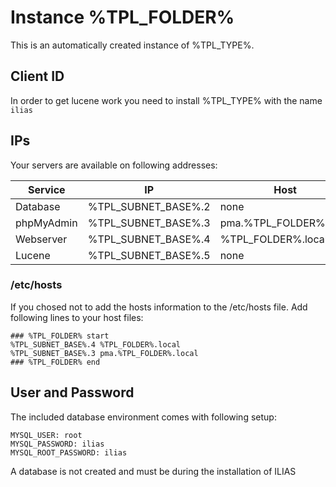 # Instance %TPL_FOLDER%

This is an automatically created instance of %TPL_TYPE%.

## Client ID

In order to get lucene work you need to install %TPL_TYPE% with the name `ilias`

## IPs

Your servers are available on following addresses:

Service | IP | Host | Port
--- | --- | --- | ---
Database | %TPL_SUBNET_BASE%.2 | none | 3306
phpMyAdmin | %TPL_SUBNET_BASE%.3 | pma.%TPL_FOLDER%.local | 80
Webserver | %TPL_SUBNET_BASE%.4 | %TPL_FOLDER%.local | 80
Lucene | %TPL_SUBNET_BASE%.5 | none | 11111

### /etc/hosts

If you chosed not to add the hosts information to the /etc/hosts file. Add following lines to your host files:

```
### %TPL_FOLDER% start
%TPL_SUBNET_BASE%.4 %TPL_FOLDER%.local
%TPL_SUBNET_BASE%.3 pma.%TPL_FOLDER%.local
### %TPL_FOLDER% end
```

## User and Password

The included database environment comes with following setup:

```
MYSQL_USER: root
MYSQL_PASSWORD: ilias
MYSQL_ROOT_PASSWORD: ilias
```

A database is not created and must be during the installation of ILIAS
